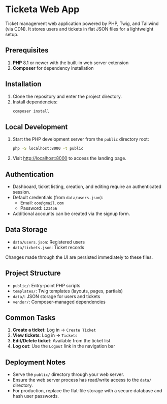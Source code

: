 # Ticketa Web App

Ticket management web application powered by PHP, Twig, and Tailwind (via CDN). It stores users and tickets in flat JSON files for a lightweight setup.

## Prerequisites

1. **PHP** 8.1 or newer with the built-in web server extension
2. **Composer** for dependency installation

## Installation

1. Clone the repository and enter the project directory.
2. Install dependencies:
   ```bash
   composer install
   ```

## Local Development

1. Start the PHP development server from the `public` directory root:
   ```bash
   php -S localhost:8000 -t public
   ```
2. Visit [http://localhost:8000](http://localhost:8000) to access the landing page.

## Authentication

- Dashboard, ticket listing, creation, and editing require an authenticated session.
- Default credentials (from `data/users.json`):
  - Email: `ooo@gmail.com`
  - Password: `123456`
- Additional accounts can be created via the signup form.

## Data Storage

- `data/users.json`: Registered users
- `data/tickets.json`: Ticket records

Changes made through the UI are persisted immediately to these files.

## Project Structure

- `public/`: Entry-point PHP scripts
- `templates/`: Twig templates (layouts, pages, partials)
- `data/`: JSON storage for users and tickets
- `vendor/`: Composer-managed dependencies

## Common Tasks

1. **Create a ticket**: Log in → `Create Ticket`
2. **View tickets**: Log in → `Tickets`
3. **Edit/Delete ticket**: Available from the ticket list
4. **Log out**: Use the `Logout` link in the navigation bar

## Deployment Notes

- Serve the `public/` directory through your web server.
- Ensure the web server process has read/write access to the `data/` directory.
- For production, replace the flat-file storage with a secure database and hash user passwords.
